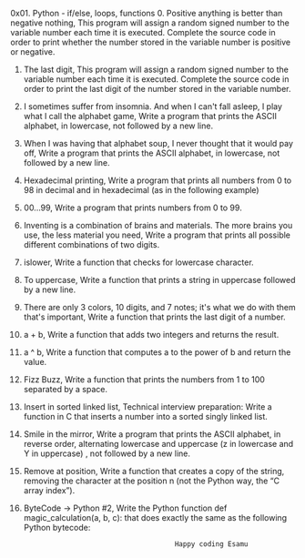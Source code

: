 0x01. Python - if/else, loops, functions
0. Positive anything is better than negative nothing, This program will assign a random signed number to the variable number each time it is executed. Complete the source code in order to print whether the number stored in the variable number is positive or negative.
1. The last digit, This program will assign a random signed number to the variable number each time it is executed. Complete the source code in order to print the last digit of the number stored in the variable number.
2. I sometimes suffer from insomnia. And when I can't fall asleep, I play what I call the alphabet game, Write a program that prints the ASCII alphabet, in lowercase, not followed by a new line.
3. When I was having that alphabet soup, I never thought that it would pay off, Write a program that prints the ASCII alphabet, in lowercase, not followed by a new line.
4. Hexadecimal printing, Write a program that prints all numbers from 0 to 98 in decimal and in hexadecimal (as in the following example)
5. 00...99, Write a program that prints numbers from 0 to 99.
6. Inventing is a combination of brains and materials. The more brains you use, the less material you need, Write a program that prints all possible different combinations of two digits.
7. islower, Write a function that checks for lowercase character.
8. To uppercase, Write a function that prints a string in uppercase followed by a new line.
9. There are only 3 colors, 10 digits, and 7 notes; it's what we do with them that's important, Write a function that prints the last digit of a number.
10. a + b, Write a function that adds two integers and returns the result.
11. a ^ b, Write a function that computes a to the power of b and return the value.
12. Fizz Buzz, Write a function that prints the numbers from 1 to 100 separated by a space.
13. Insert in sorted linked list, Technical interview preparation: Write a function in C that inserts a number into a sorted singly linked list.
14. Smile in the mirror, Write a program that prints the ASCII alphabet, in reverse order, alternating lowercase and uppercase (z in lowercase and Y in uppercase) , not followed by a new line.
15. Remove at position, Write a function that creates a copy of the string, removing the character at the position n (not the Python way, the “C array index”).
16. ByteCode -> Python #2, Write the Python function def magic_calculation(a, b, c): that does exactly the same as the following Python bytecode:

										     Happy coding Esamu
